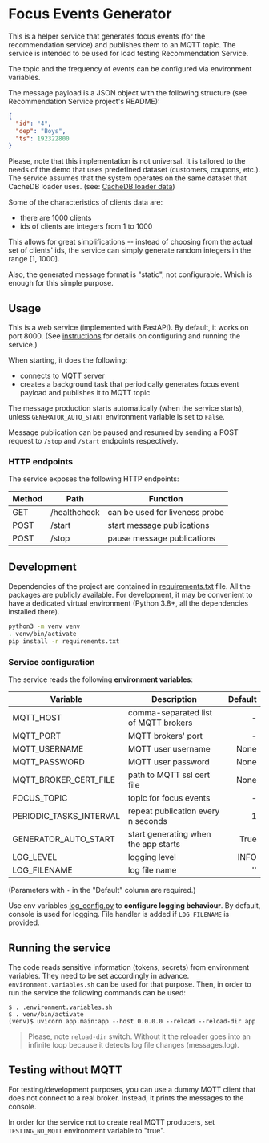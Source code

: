 # Focus Events Generator

This is a helper service that generates focus events (for the recommendation service)
and publishes them to an MQTT topic. The service is intended to be used for load testing Recommendation Service.

The topic and the frequency of events can be configured via environment variables.

The message payload is a JSON object with the following structure (see Recommendation Service project's README):

```json
{
  "id": "4",
  "dep": "Boys",
  "ts": 192322800
}
```

Please, note that this implementation is not universal. It is tailored to the needs of the
demo that uses predefined dataset (customers, coupons, etc.). The service assumes that the system operates on the same
dataset that CacheDB loader uses. (see: [CacheDB loader data](../cachedb-load-data/data))

Some of the characteristics of clients data are:
* there are 1000 clients
* ids of clients are integers from 1 to 1000

This allows for great simplifications -- instead of choosing from the actual set of clients' ids, the service can simply
generate random integers in the range [1, 1000].

Also, the generated message format is "static", not configurable. Which is enough for this simple purpose.


## Usage

This is a web service (implemented with FastAPI). By default, it works on port 8000.
(See [instructions](#running-the-service) for details on configuring and running the service.)

When starting, it does the following:

* connects to MQTT server
* creates a background task that periodically generates focus event payload and publishes it to MQTT topic

The message production starts automatically (when the service starts), unless `GENERATOR_AUTO_START` environment
variable is set to `False`.

Message publication can be paused and resumed by sending a POST request to `/stop` and `/start` endpoints respectively.

### HTTP endpoints

The service exposes the following HTTP endpoints:

| Method | Path         | Function                       |
|--------|--------------|--------------------------------|
| GET    | /healthcheck | can be used for liveness probe |
| POST   | /start       | start message publications     |
| POST   | /stop        | pause message publications     |

## Development

Dependencies of the project are contained in [requirements.txt](requirements.txt) file. All the packages are publicly
available.
For development, it may be convenient to have a dedicated virtual environment (Python 3.8+, all the dependencies
installed there).

```bash
python3 -m venv venv
. venv/bin/activate
pip install -r requirements.txt
```

### Service configuration

The service reads the following **environment variables**:

| Variable                | Description                          |         Default |
|-------------------------|--------------------------------------|----------------:|
| MQTT_HOST               | comma-separated list of MQTT brokers |               - |
| MQTT_PORT               | MQTT brokers' port                   |            	  - |
| MQTT_USERNAME           | MQTT user username                   |            None |
| MQTT_PASSWORD           | MQTT user password                   |            None |
| MQTT_BROKER_CERT_FILE   | path to MQTT ssl cert file           |            None |
| FOCUS_TOPIC             | topic for focus events               |            	  - |
| PERIODIC_TASKS_INTERVAL | repeat publication every n seconds   |            	  1 |
| GENERATOR_AUTO_START    | start generating when the app starts |            True |
| LOG_LEVEL               | logging level                        |            INFO |
| LOG_FILENAME            | log file name                        |              '' |

(Parameters with `-` in the "Default" column are required.)

Use env variables [log_config.py](./app/config/log_config.py) to **configure logging behaviour**.
By default, console is used for logging. File handler is added if `LOG_FILENAME` is provided.

## Running the service

The code reads sensitive information (tokens, secrets) from environment variables. They need to be set accordingly in
advance. `environment.variables.sh` can be used for that purpose. Then, in order to run the service the following
commands can be
used:

```shell
$ . .environment.variables.sh
$ . venv/bin/activate
(venv)$ uvicorn app.main:app --host 0.0.0.0 --reload --reload-dir app
```

> Please, note `reload-dir` switch. Without it the reloader goes into an infinite loop because it detects log file
> changes (messages.log).

## Testing without MQTT

For testing/development purposes, you can use a dummy MQTT client that does not connect to a real broker. 
Instead, it prints the messages to the console.

In order for the service not to create real MQTT producers, set `TESTING_NO_MQTT` environment variable to "true".

